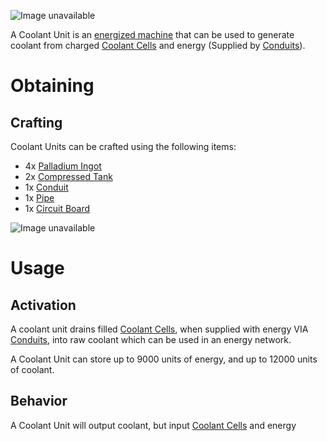 ![Image unavailable](https://i.imgur.com/UCxZc9s.png)

A Coolant Unit is an [energized machine](Energy-Systems) that can be used to generate coolant from charged [Coolant Cells](Coolant-Cell) and energy (Supplied by [Conduits](Conduit)).

# Obtaining

## Crafting

Coolant Units can be crafted using the following items:

* 4x [Palladium Ingot](Palladium-Ingot)
* 2x [Compressed Tank](Compressed-Tank)
* 1x [Conduit](Conduit)
* 1x [Pipe](Pipe)
* 1x [Circuit Board](Circuit-Board)

![Image unavailable](https://i.imgur.com/RTWGGbK.png)

# Usage

## Activation

A coolant unit drains filled [Coolant Cells](coolant-cell), when supplied with energy VIA [Conduits](Conduit), into raw coolant which can be used in an energy network.

A Coolant Unit can store up to 9000 units of energy, and up to 12000 units of coolant.

## Behavior

A Coolant Unit will output coolant, but input [Coolant Cells](Coolant-Cell) and energy